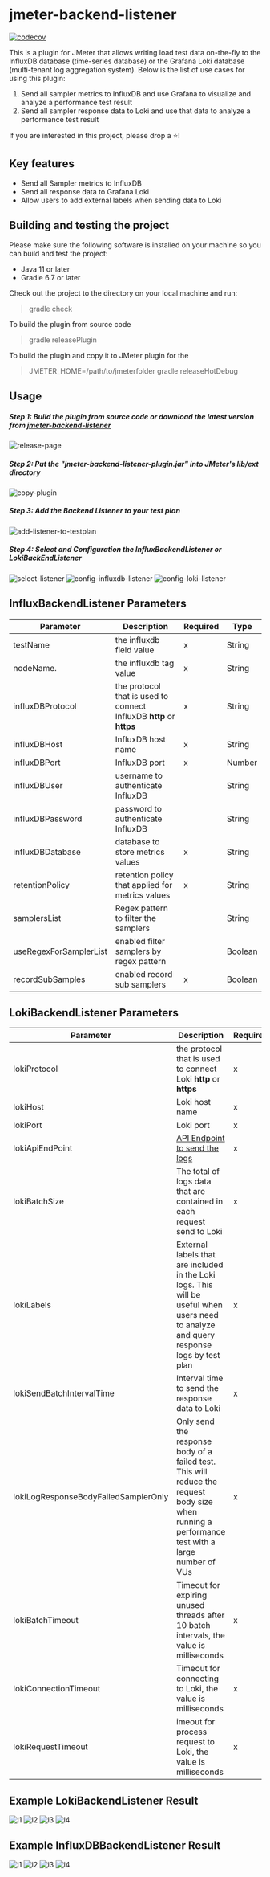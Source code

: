 

# jmeter-backend-listener

[![codecov](https://codecov.io/gh/toilatester/jmeter-backend-listener/branch/main/graph/badge.svg?token=N4L94BDE67)](https://codecov.io/gh/toilatester/jmeter-backend-listener)

This is a plugin for JMeter that allows writing load test data on-the-fly to the InfluxDB database (time-series database) or the Grafana Loki database (multi-tenant log aggregation system). Below is the list of use cases for using this plugin:
1. Send all sampler metrics to InfluxDB and use Grafana to visualize and analyze a performance test result
2. Send all sampler response data to Loki and use that data to analyze a performance test result

If you are interested in this project, please drop a ⭐!

## Key features

 - Send all Sampler metrics to InfluxDB
 - Send all response data to Grafana Loki
 - Allow users to add external labels when sending data to Loki
 
 ## Building and testing the project
 Please make sure the following software is installed on your machine so you can build and test the project:

-   Java 11 or later
-   Gradle 6.7 or later

Check out the project to the directory on your local machine and run:

> gradle check

To build the plugin from source code
> gradle releasePlugin

To build the plugin and copy it to JMeter plugin for the
> JMETER_HOME=/path/to/jmeterfolder gradle releaseHotDebug

## Usage
##### Step 1: Build the plugin from source code or download the latest version from [jmeter-backend-listener](https://github.com/toilatester/jmeter-backend-listener/releases/tag/v1.0.3)
![release-page](/docs/images/1.png)
##### Step 2: Put the "jmeter-backend-listener-plugin.jar" into JMeter's lib/ext directory
![copy-plugin](/docs/images/2.png)
##### Step 3: Add the Backend Listener to your test plan
![add-listener-to-testplan](/docs/images/3.png)
##### Step 4: Select and Configuration the InfluxBackendListener or LokiBackEndListener
![select-listener](/docs/images/4.png)
![config-influxdb-listener](/docs/images/5.png)
![config-loki-listener](/docs/images/6.png)

## InfluxBackendListener Parameters
| **Parameter**         | **Description**      | **Required**|**Type**|
|-----------------------|----------------------|-------------|--------|
|testName               |the influxdb field value|x|String|
|nodeName.                 |the influxdb tag value|x|String|
|influxDBProtocol       |the protocol that is used to connect InfluxDB **http** or **https**|x|String|
|influxDBHost           |InfluxDB host name|x|String|
|influxDBPort           |InfluxDB port|x|Number|
|influxDBUser           |username to authenticate InfluxDB||String|
|influxDBPassword       |password to authenticate InfluxDB||String|
|influxDBDatabase       |database to store metrics values|x|String|
|retentionPolicy        |retention policy that applied for metrics values|x|String|
|samplersList           |Regex pattern to filter the samplers||String|
|useRegexForSamplerList |enabled filter samplers by regex pattern||Boolean|
|recordSubSamples       |enabled record sub samplers|x|Boolean|

## LokiBackendListener Parameters

| **Parameter**         | **Description**      | **Required**|**Type**|
|-----------------------|----------------------|-------------|--------|
|lokiProtocol            	|the protocol that is used to connect Loki **http** or **https**|x|String|
|lokiHost                |Loki host name|x|String|
|lokiPort                |Loki port|x|Number|
|lokiApiEndPoint         |[API Endpoint to send the logs](https://grafana.com/docs/loki/latest/api/#post-lokiapiv1push)|x|String|
|lokiBatchSize           |The total of logs data that are contained in each request send to Loki|x|Number|
|lokiLabels              |External labels that are included in the Loki logs. This will be useful when users need to analyze and query response logs by test plan|x|String|
|lokiSendBatchIntervalTime         |Interval time to send the response data to Loki|x|String|
|lokiLogResponseBodyFailedSamplerOnly  |Only send the response body of a failed test. This will reduce the request body size when running a performance test with a large number of VUs|x|Boolean|
|lokiBatchTimeout |Timeout for expiring unused threads after 10 batch intervals, the value is milliseconds|x|Number|
|lokiConnectionTimeout       |Timeout for connecting to Loki, the value is milliseconds|x|Number|
|lokiRequestTimeout          |imeout for process request to Loki, the value is milliseconds|x|Number|

## Example LokiBackendListener Result
![l1](/docs/images/7.png)
![l2](/docs/images/8.png)
![l3](/docs/images/9.png)
![l4](/docs/images/10.png)

## Example InfluxDBBackendListener Result
![i1](/docs/images/11.png)
![i2](/docs/images/12.png)
![i3](/docs/images/13.png)
![i4](/docs/images/14.png)

